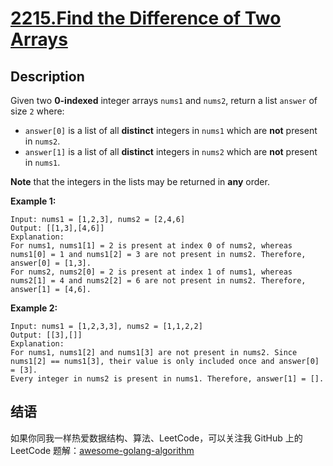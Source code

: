 # [2215.Find the Difference of Two Arrays][title]

## Description
Given two **0-indexed** integer arrays `nums1` and `nums2`, return a list `answer` of size `2` where:

- `answer[0]` is a list of all **distinct** integers in `nums1` which are **not** present in `nums2`.
- `answer[1]` is a list of all **distinct** integers in `nums2` which are **not** present in `nums1`.

**Note** that the integers in the lists may be returned in **any** order.


**Example 1:**

```
Input: nums1 = [1,2,3], nums2 = [2,4,6]
Output: [[1,3],[4,6]]
Explanation:
For nums1, nums1[1] = 2 is present at index 0 of nums2, whereas nums1[0] = 1 and nums1[2] = 3 are not present in nums2. Therefore, answer[0] = [1,3].
For nums2, nums2[0] = 2 is present at index 1 of nums1, whereas nums2[1] = 4 and nums2[2] = 6 are not present in nums2. Therefore, answer[1] = [4,6].
```

**Example 2:**

```
Input: nums1 = [1,2,3,3], nums2 = [1,1,2,2]
Output: [[3],[]]
Explanation:
For nums1, nums1[2] and nums1[3] are not present in nums2. Since nums1[2] == nums1[3], their value is only included once and answer[0] = [3].
Every integer in nums2 is present in nums1. Therefore, answer[1] = [].
```

## 结语

如果你同我一样热爱数据结构、算法、LeetCode，可以关注我 GitHub 上的 LeetCode 题解：[awesome-golang-algorithm][me]

[title]: https://leetcode.com/problems/find-the-difference-of-two-arrays/
[me]: https://github.com/kylesliu/awesome-golang-algorithm

